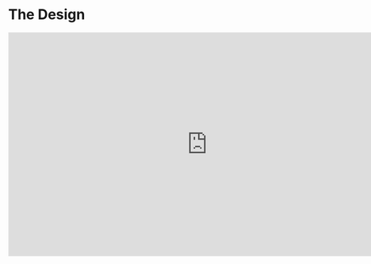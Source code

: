 # The Design
<iframe style="border: 1px solid rgba(0, 0, 0, 0.1);" width="800" height="450" src="https://www.figma.com/embed?embed_host=share&url=https%3A%2F%2Fwww.figma.com%2Fdesign%2FtUZDwNoCTSWg41cUtWhI2U%2FUntitled%3Fnode-id%3D0-1%26t%3DFgFU3DhjI1G7mprs-1" allowfullscreen></iframe>
